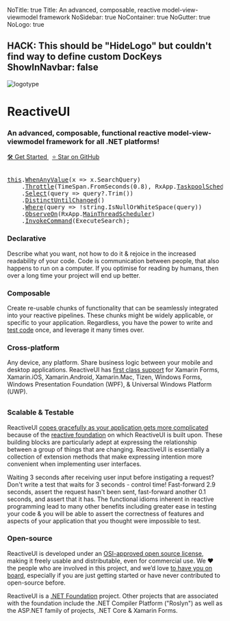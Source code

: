 NoTitle: true
Title: An advanced, composable, reactive model-view-viewmodel framework
NoSidebar: true
NoContainer: true
NoGutter: true
NoLogo: true

HACK: This should be "HideLogo" but couldn't find way to define custom DocKeys
ShowInNavbar: false
---
<div class="header">
    <div class="container">
        <div class="row branding">
            <div class="span6 col-md-6">
                <div class="row">
                    <div class="col-md-4">
                        <img class="img-responsive branding-image" alt="logotype" src="/assets/img/logo.png" />
                    </div>
                    <div class="col-md-8">
                    	<h1 class="branding-title">ReactiveUI</h1>
                        <h3 class="branding-caption">
                        	An advanced, composable, functional reactive model-view-viewmodel framework for all .NET platforms!
                    	</h3>
                        <a class="branding-button" href="/docs/getting-started/">
                            🛠️ Get Started
                        </a> &nbsp;
                        <a class="branding-button secondary-button" href="https://github.com/reactiveui/reactiveui">
                    		⭐ Star on GitHub
                        </a>
                    </div>
                </div>
            </div>
            <div class="span6 col-md-6 hidden-sm hidden-xs">
                <br class="visible-xs visible-sm">
                <div class="code-sample">
                 	<pre class="branding-code">
<a class="text-danger" href="/docs/handbook/view-models/">this</a>.<a class="text-info" href="/docs/handbook/when-any/">WhenAnyValue</a>(x => x.SearchQuery)
    .<a class="text-info" href="https://reactivex.io/documentation/operators/debounce.html">Throttle</a>(<span class="text-danger">TimeSpan</span>.<span class="text-info">FromSeconds</span>(<span class="text-danger">0.8</span>), <span class="text-danger">RxApp</span>.<a class="text-info" href="/docs/handbook/scheduling/">TaskpoolScheduler</a>)
    .<a class="text-info" href="https://reactivex.io/documentation/operators/map.html">Select</a>(query => query?.<span class="text-info">Trim</span>())
    .<a class="text-info" href="https://reactivex.io/documentation/operators/distinct.html">DistinctUntilChanged</a>()
    .<a class="text-info" href="https://reactivex.io/documentation/operators/filter.html">Where</a>(query => !<span class="text-danger">string</span>.<span class="text-info">IsNullOrWhiteSpace</span>(query))
    .<a class="text-info" href="https://reactivex.io/documentation/operators/observeon.html">ObserveOn</a>(<span class="text-danger">RxApp</span>.<a class="text-info" href="/docs/handbook/scheduling/">MainThreadScheduler</a>)
    .<a class="text-info" href="/docs/handbook/commands/">InvokeCommand</a>(ExecuteSearch);</pre>
                </div>
            </div>
        </div>
    </div>
</div>
<div class="container">
    <div class="row text-center">
        <div class="span6 col-md-4">
            <h3 class="branding-subheader">Declarative</h3>
            <p class="branding-sub-caption">Describe what you want, not how to do it &amp; rejoice in the increased readability of your code. Code is communication between people, that also happens to run on a computer. If you optimise for reading by humans, then over a long time your project will end up better. </p>
        </div>
        <div class="span6 col-md-4">
            <h3 class="branding-subheader">Composable</h3>
            <p class="branding-sub-caption">Create re-usable chunks of functionality that can be seamlessly integrated into your reactive pipelines. These chunks might be widely applicable, or specific to your application. Regardless, you have the power to write and <a href="/docs/handbook/testing">test code</a> once, and leverage it many times over.</p>
        </div>
        <div class="span6 col-md-4">
            <h3 class="branding-subheader">Cross-platform</h3>
            <p class="branding-sub-caption">Any device, any platform. Share business logic between your mobile and desktop applications. ReactiveUI has <a href="/docs/getting-started/installation/">first class support</a> for Xamarin Forms, Xamarin.iOS, Xamarin.Android, Xamarin.Mac, Tizen, Windows Forms, Windows Presentation Foundation (WPF), &amp; Universal Windows Platform (UWP).</p>
        </div>
    </div>
</div>
<div class="container">
    <div class="row" style="margin-top: 30px;">
        <div class="span6 col-md-6">
            <h3 class="branding-subheader">Scalable & Testable</h3>
            <p class="branding-sub-caption">ReactiveUI <a href="https://ericsink.com/entries/dont_use_rxui.html">copes gracefully as your application gets more complicated</a> because of the  <a href="https://gist.github.com/staltz/868e7e9bc2a7b8c1f754" target="_blank">reactive foundation</a> on which ReactiveUI is built upon. These building blocks are particularly adept at expressing the relationship between a group of things that are changing. ReactiveUI is essentially a collection of extension methods that make expressing intention more convenient when implementing user interfaces.
            </p>
            <p class="branding-sub-caption">Waiting 3 seconds after receiving user input before instigating a request? Don't write a test that waits for 3 seconds - control time! Fast-forward 2.9 seconds, assert the request hasn't been sent, fast-forward another 0.1 seconds, and assert that it has. The functional idioms inherent in reactive programming lead to many other benefits including greater ease in testing your code &amp; you will be able to assert the correctness of features and aspects of your application that you thought were impossible to test.</p>
        </div>
        <div class="span6 col-md-6">
            <h3 class="branding-subheader">Open-source</h3>
            <p class="branding-sub-caption">ReactiveUI is developed under an <a href="https://github.com/reactiveui/ReactiveUI/blob/main/LICENSE" target="_blank">OSI-approved open source license</a>, making it freely usable and distributable, even for commercial use. We ❤ the people who are involved in this project, and we’d love <a href="Contribute">to have you on board</a>, especially if you are just getting started or have never contributed to open-source before.</p>
            <p class="branding-sub-caption">ReactiveUI is a <a href="https://dotnetfoundation.org/" target="_blank">.NET Foundation</a> project. Other projects that are associated with the foundation include the .NET Compiler Platform ("Roslyn") as well as the ASP.NET family of projects, .NET Core &amp; Xamarin Forms.</p>
        </div>
    </div>
</div>

